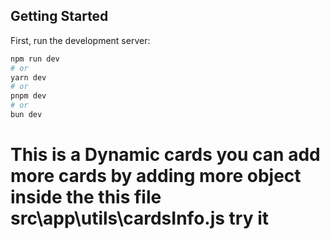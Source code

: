 
## Getting Started

First, run the development server:

```bash
npm run dev
# or
yarn dev
# or
pnpm dev
# or
bun dev
```



# This is a Dynamic cards you can add more cards by adding more object inside the this file src\app\utils\cardsInfo.js try it  


